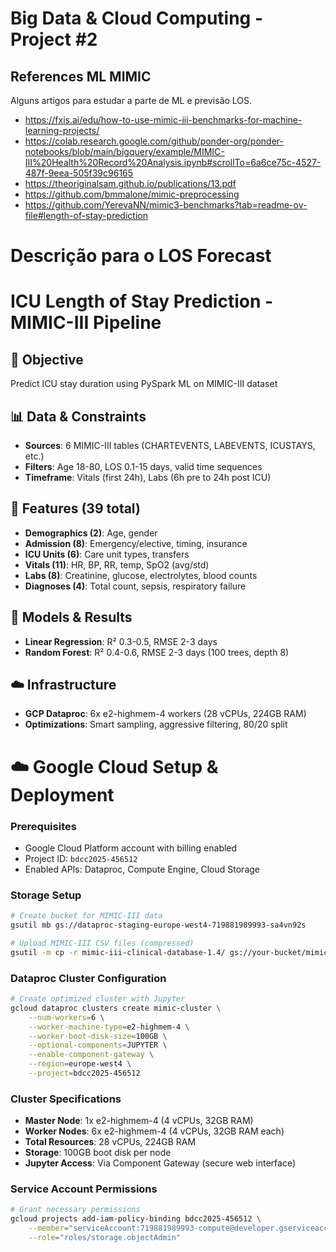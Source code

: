 # Big Data & Cloud Computing - Project #2



## References ML MIMIC

Alguns artigos para estudar a parte de ML e previsão LOS.

- https://fxis.ai/edu/how-to-use-mimic-iii-benchmarks-for-machine-learning-projects/
- https://colab.research.google.com/github/ponder-org/ponder-notebooks/blob/main/bigquery/example/MIMIC-III%20Health%20Record%20Analysis.ipynb#scrollTo=6a6ce75c-4527-487f-9eea-505f39c96165
- https://theoriginalsam.github.io/publications/13.pdf
- https://github.com/bmmalone/mimic-preprocessing
- https://github.com/YerevaNN/mimic3-benchmarks?tab=readme-ov-file#length-of-stay-prediction



# Descrição para o LOS Forecast


# ICU Length of Stay Prediction - MIMIC-III Pipeline

## 🎯 Objective
Predict ICU stay duration using PySpark ML on MIMIC-III dataset

## 📊 Data & Constraints
- **Sources**: 6 MIMIC-III tables (CHARTEVENTS, LABEVENTS, ICUSTAYS, etc.)
- **Filters**: Age 18-80, LOS 0.1-15 days, valid time sequences
- **Timeframe**: Vitals (first 24h), Labs (6h pre to 24h post ICU)

## 🔧 Features (39 total)
- **Demographics (2)**: Age, gender
- **Admission (8)**: Emergency/elective, timing, insurance
- **ICU Units (6)**: Care unit types, transfers
- **Vitals (11)**: HR, BP, RR, temp, SpO2 (avg/std)
- **Labs (8)**: Creatinine, glucose, electrolytes, blood counts
- **Diagnoses (4)**: Total count, sepsis, respiratory failure

## 🤖 Models & Results
- **Linear Regression**: R² 0.3-0.5, RMSE 2-3 days
- **Random Forest**: R² 0.4-0.6, RMSE 2-3 days (100 trees, depth 8)

## ☁️ Infrastructure
- **GCP Dataproc**: 6x e2-highmem-4 workers (28 vCPUs, 224GB RAM)
- **Optimizations**: Smart sampling, aggressive filtering, 80/20 split





# ☁️ Google Cloud Setup & Deployment

### Prerequisites
- Google Cloud Platform account with billing enabled
- Project ID: `bdcc2025-456512`
- Enabled APIs: Dataproc, Compute Engine, Cloud Storage

### Storage Setup
```bash
# Create bucket for MIMIC-III data
gsutil mb gs://dataproc-staging-europe-west4-719881989993-sa4vn92s

# Upload MIMIC-III CSV files (compressed)
gsutil -m cp -r mimic-iii-clinical-database-1.4/ gs://your-bucket/mimic-data/
```

### Dataproc Cluster Configuration
```bash
# Create optimized cluster with Jupyter
gcloud dataproc clusters create mimic-cluster \
    --num-workers=6 \
    --worker-machine-type=e2-highmem-4 \
    --worker-boot-disk-size=100GB \
    --optional-components=JUPYTER \
    --enable-component-gateway \
    --region=europe-west4 \
    --project=bdcc2025-456512
```

### Cluster Specifications
- **Master Node**: 1x e2-highmem-4 (4 vCPUs, 32GB RAM)
- **Worker Nodes**: 6x e2-highmem-4 (4 vCPUs, 32GB RAM each)
- **Total Resources**: 28 vCPUs, 224GB RAM
- **Storage**: 100GB boot disk per node
- **Jupyter Access**: Via Component Gateway (secure web interface)

### Service Account Permissions
```bash
# Grant necessary permissions
gcloud projects add-iam-policy-binding bdcc2025-456512 \
    --member="serviceAccount:719881989993-compute@developer.gserviceaccount.com" \
    --role="roles/storage.objectAdmin"
```

